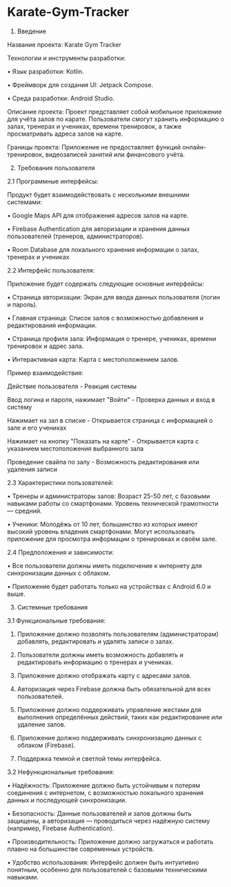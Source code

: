 # Karate-Gym-Tracker

1. Введение

Название проекта: Karate Gym Tracker

Технологии и инструменты разработки:

•	Язык разработки: Kotlin.

•	Фреймворк для создания UI: Jetpack Compose.

•	Среда разработки: Android Studio.

Описание проекта:
Проект представляет собой мобильное приложение для учёта залов по карате. Пользователи смогут хранить информацию о залах, тренерах и учениках, времени тренировок, а также просматривать адреса залов на карте.

Границы проекта:
Приложение не предоставляет функций онлайн-тренировок, видеозаписей занятий или финансового учёта.

2. Требования пользователя

2.1 Программные интерфейсы:

Продукт будет взаимодействовать с несколькими внешними системами:

•	Google Maps API для отображения адресов залов на карте.

•	Firebase Authentication для авторизации и хранения данных пользователей (тренеров, администраторов).

•	Room Database для локального хранения информации о залах, тренерах и учениках

2.2 Интерфейс пользователя:

Приложение будет содержать следующие основные интерфейсы:

•	Страница авторизации: Экран для ввода данных пользователя (логин и пароль).

•	Главная страница: Список залов с возможностью добавления и редактирования информации.

•	Страница профиля зала: Информация о тренере, учениках, времени тренировок и адрес зала.

•	Интерактивная карта: Карта с местоположением залов.

Пример взаимодействия:

Действие пользователя	- Реакция системы

Ввод логина и пароля, нажимает "Войти" -	Проверка данных и вход в систему

Нажимает на зал в списке -	Открывается страница с информацией о зале и его учениках

Нажимает на кнопку "Показать на карте" -	Открывается карта с указанием местоположения выбранного зала

Проведение свайпа по залу -	Возможность редактирования или удаления записи

2.3 Характеристики пользователей:

•	Тренеры и администраторы залов: Возраст 25-50 лет, с базовыми навыками работы со смартфонами. Уровень технической грамотности — средний.

•	Ученики: Молодёжь от 10 лет, большинство из которых имеют высокий уровень владения смартфонами. Могут использовать приложение для просмотра информации о тренировках и своём зале.

2.4 Предположения и зависимости:

•	Все пользователи должны иметь подключение к интернету для синхронизации данных с облаком.

•	Приложение будет работать только на устройствах с Android 6.0 и выше.

3. Системные требования

3.1 Функциональные требования:

1.	Приложение должно позволять пользователям (администраторам) добавлять, редактировать и удалять записи о залах.
  
2.	Пользователи должны иметь возможность добавлять и редактировать информацию о тренерах и учениках.
	
3.	Приложение должно отображать карту с адресами залов.
	
4.	Авторизация через Firebase должна быть обязательной для всех пользователей.
	
5.	Приложение должно поддерживать управление жестами для выполнения определённых действий, таких как редактирование или удаление залов.
   
6.	Приложение должно поддерживать синхронизацию данных с облаком (Firebase).

7.	Поддержка темной и светлой темы интерфейса.

3.2 Нефункциональные требования:

•	Надёжность: Приложение должно быть устойчивым к потерям соединения с интернетом, с возможностью локального хранения данных и последующей синхронизации.

•	Безопасность: Данные пользователей и залов должны быть защищены, а авторизация — проводиться через надёжную систему (например, Firebase Authentication).

•	Производительность: Приложение должно загружаться и работать плавно на большинстве современных устройств.

•	Удобство использования: Интерфейс должен быть интуитивно понятным, особенно для пользователей с базовыми техническими навыками.
